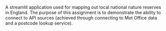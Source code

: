 A streamlit application used for mapping out local national nature reserves in England. The purpose of this assignment is to demonstrate the ability to connect to API sources (achieved through connecting to Met Office data and a postcode lookup service).
